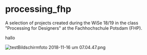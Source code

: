 # processing_fhp
A selection of projects created during the WiSe 18/19 in the class "Processing for Designers" at the Fachhochschule Potsdam (FHP).


hallo

![test](/processing_fhp/insperativ/to/img.jpg)Bildschirmfoto 2018-11-16 um 07.04.47.png
